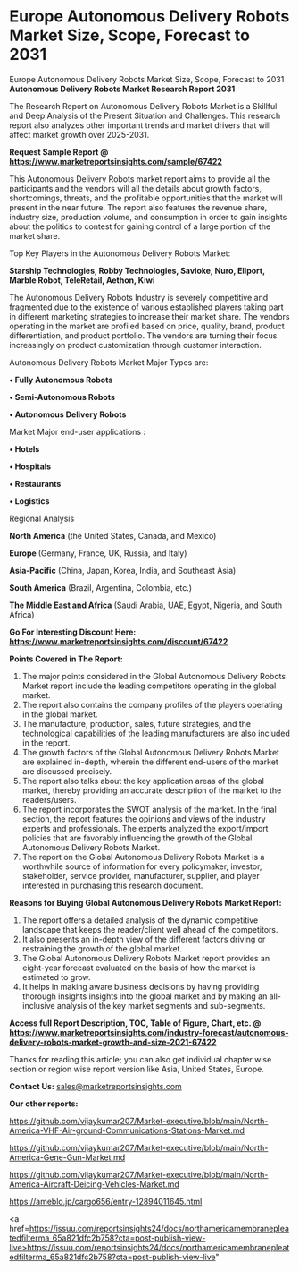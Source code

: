 # Europe Autonomous Delivery Robots Market Size, Scope, Forecast to 2031
Europe Autonomous Delivery Robots Market Size, Scope, Forecast to 2031
<strong>Autonomous Delivery Robots Market Research Report 2031</strong>

The Research Report on Autonomous Delivery Robots Market is a Skillful and Deep Analysis of the Present Situation and Challenges. This research report also analyzes other important trends and market drivers that will affect market growth over 2025-2031.

<strong>Request Sample Report @ <a href=https://www.marketreportsinsights.com/sample/67422>https://www.marketreportsinsights.com/sample/67422</a></strong>

This Autonomous Delivery Robots market report aims to provide all the participants and the vendors will all the details about growth factors, shortcomings, threats, and the profitable opportunities that the market will present in the near future. The report also features the revenue share, industry size, production volume, and consumption in order to gain insights about the politics to contest for gaining control of a large portion of the market share.

Top Key Players in the Autonomous Delivery Robots Market:

<strong>Starship Technologies, Robby Technologies, Savioke, Nuro, Eliport, Marble Robot, TeleRetail, Aethon, Kiwi</strong>

The Autonomous Delivery Robots Industry is severely competitive and fragmented due to the existence of various established players taking part in different marketing strategies to increase their market share. The vendors operating in the market are profiled based on price, quality, brand, product differentiation, and product portfolio. The vendors are turning their focus increasingly on product customization through customer interaction.

Autonomous Delivery Robots Market Major Types are:

<strong>• Fully Autonomous Robots

• Semi-Autonomous Robots

• Autonomous Delivery Robots</strong>

Market Major end-user applications :

<strong>• Hotels

• Hospitals

• Restaurants

• Logistics</strong>

Regional Analysis

</u><strong><b>North America</b></strong> (the United States, Canada, and Mexico)

<strong><b>Europe </b></strong>(Germany, France, UK, Russia, and Italy)

<strong><b>Asia-Pacific</b></strong> (China, Japan, Korea, India, and Southeast Asia)

<strong><b>South America</b></strong> (Brazil, Argentina, Colombia, etc.)

<strong><b>The Middle East and Africa</b></strong> (Saudi Arabia, UAE, Egypt, Nigeria, and South Africa)

<strong>Go For Interesting Discount Here: <a href=https://www.marketreportsinsights.com/discount/67422>https://www.marketreportsinsights.com/discount/67422</a></strong>

<strong>Points Covered in The Report:</strong>
<ol>
  <li>The major points considered in the Global Autonomous Delivery Robots Market report include the leading competitors operating in the global market.</li>
  <li>The report also contains the company profiles of the players operating in the global market.</li>
  <li>The manufacture, production, sales, future strategies, and the technological capabilities of the leading manufacturers are also included in the report.</li>
  <li>The growth factors of the Global Autonomous Delivery Robots Market are explained in-depth, wherein the different end-users of the market are discussed precisely.</li>
  <li>The report also talks about the key application areas of the global market, thereby providing an accurate description of the market to the readers/users.</li>
  <li>The report incorporates the SWOT analysis of the market. In the final section, the report features the opinions and views of the industry experts and professionals. The experts analyzed the export/import policies that are favorably influencing the growth of the Global Autonomous Delivery Robots Market.</li>
  <li>The report on the Global Autonomous Delivery Robots Market is a worthwhile source of information for every policymaker, investor, stakeholder, service provider, manufacturer, supplier, and player interested in purchasing this research document.</li>
</ol>
<strong>Reasons for Buying Global Autonomous Delivery Robots Market Report:</strong>

<ol>
  <li>The report offers a detailed analysis of the dynamic competitive landscape that keeps the reader/client well ahead of the competitors.</li>
  <li>It also presents an in-depth view of the different factors driving or restraining the growth of the global market.</li>
  <li>The Global Autonomous Delivery Robots Market report provides an eight-year forecast evaluated on the basis of how the market is estimated to grow.</li>
  <li>It helps in making aware business decisions by having providing thorough insights insights into the global market and by making an all-inclusive analysis of the key market segments and sub-segments.</li>
</ol>
<strong>Access full Report Description, TOC, Table of Figure, Chart, etc. @ <a href=https://www.marketreportsinsights.com/industry-forecast/autonomous-delivery-robots-market-growth-and-size-2021-67422>https://www.marketreportsinsights.com/industry-forecast/autonomous-delivery-robots-market-growth-and-size-2021-67422</a></strong>


Thanks for reading this article; you can also get individual chapter wise section or region wise report version like Asia, United States, Europe.

<strong>Contact Us:</strong>
sales@marketreportsinsights.com

<strong>Our other reports:</strong>

<a href=https://github.com/vijaykumar207/Market-executive/blob/main/North-America-VHF-Air-ground-Communications-Stations-Market.md>https://github.com/vijaykumar207/Market-executive/blob/main/North-America-VHF-Air-ground-Communications-Stations-Market.md</a>

<a href=https://github.com/vijaykumar207/Market-executive/blob/main/North-America-Gene-Gun-Market.md>https://github.com/vijaykumar207/Market-executive/blob/main/North-America-Gene-Gun-Market.md</a>

<a href=https://github.com/vijaykumar207/Market-executive/blob/main/North-America-Aircraft-Deicing-Vehicles-Market.md>https://github.com/vijaykumar207/Market-executive/blob/main/North-America-Aircraft-Deicing-Vehicles-Market.md</a>

<a href=https://ameblo.jp/cargo656/entry-12894011645.html>https://ameblo.jp/cargo656/entry-12894011645.html</a>

<a href=https://issuu.com/reportsinsights24/docs/northamericamembranepleatedfilterma_65a821dfc2b758?cta=post-publish-view-live>https://issuu.com/reportsinsights24/docs/northamericamembranepleatedfilterma_65a821dfc2b758?cta=post-publish-view-live</a>"
